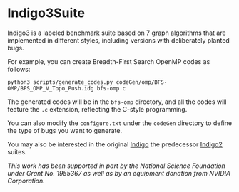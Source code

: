 # Indigo3Suite

Indigo3 is a labeled benchmark suite based on 7 graph algorithms that are implemented in different styles, including versions with deliberately planted bugs.

For example, you can create Breadth-First Search OpenMP codes as follows:

`python3 scripts/generate_codes.py codeGen/omp/BFS-OMP/BFS_OMP_V_Topo_Push.idg bfs-omp c`

The generated codes will be in the `bfs-omp` directory, and all the codes will feature the `.c` extension, reflecting the C-style programming.

You can also modify the `configure.txt` under the `codeGen` directory to define the type of bugs you want to generate.

You may also be interested in the original [Indigo](https://cs.txstate.edu/~burtscher/research/IndigoSuite/) the predecessor [Indigo2](https://cs.txstate.edu/~burtscher/research/Indigo2Suite/) suites.

*This work has been supported in part by the National Science Foundation under Grant No. 1955367 as well as by an equipment donation from NVIDIA Corporation.*
